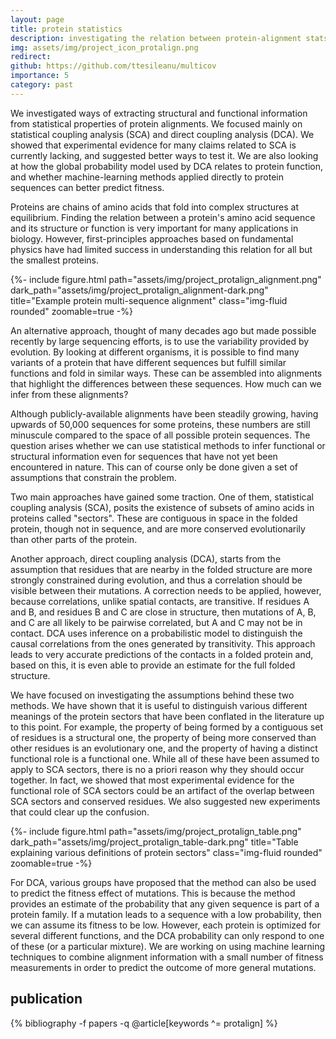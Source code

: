 ```yaml
---
layout: page
title: protein statistics
description: investigating the relation between protein-alignment stats and protein structure or function
img: assets/img/project_icon_protalign.png
redirect: 
github: https://github.com/ttesileanu/multicov
importance: 5
category: past
---
```


We investigated ways of extracting structural and functional information from
statistical properties of protein alignments. We focused mainly on statistical coupling
analysis (SCA) and direct coupling analysis (DCA). We showed that experimental evidence
for many claims related to SCA is currently lacking, and suggested better ways to test
it. We are also looking at how the global probability model used by DCA relates to
protein function, and whether machine-learning methods applied directly to protein
sequences can better predict fitness.

Proteins are chains of amino acids that fold into complex structures at equilibrium.
Finding the relation between a protein's amino acid sequence and its structure or
function is very important for many applications in biology. However, first-principles
approaches based on fundamental physics have had limited success in understanding this
relation for all but the smallest proteins.

<div class="row justify-content-sm-center">
    <div class="col-sm-12 mt-3 mt-md-0">
        {%- include figure.html path="assets/img/project_protalign_alignment.png" dark_path="assets/img/project_protalign_alignment-dark.png" title="Example protein multi-sequence alignment" class="img-fluid rounded" zoomable=true -%}
    </div>
</div>

An alternative approach, thought of many decades ago but made possible recently by large
sequencing efforts, is to use the variability provided by evolution. By looking at
different organisms, it is possible to find many variants of a protein that have
different sequences but fulfill similar functions and fold in similar ways. These can be
assembled into alignments that highlight the differences between these sequences. How
much can we infer from these alignments?

Although publicly-available alignments have been steadily growing, having upwards of
50,000 sequences for some proteins, these numbers are still minuscule compared to the
space of all possible protein sequences. The question arises whether we can use
statistical methods to infer functional or structural information even for sequences
that have not yet been encountered in nature. This can of course only be done given a
set of assumptions that constrain the problem.

Two main approaches have gained some traction. One of them, statistical coupling
analysis (SCA), posits the existence of subsets of amino acids in proteins called
"sectors". These are contiguous in space in the folded protein, though not in sequence,
and are more conserved evolutionarily than other parts of the protein.

Another approach, direct coupling analysis (DCA), starts from the assumption that
residues that are nearby in the folded structure are more strongly constrained during
evolution, and thus a correlation should be visible between their mutations. A
correction needs to be applied, however, because correlations, unlike spatial contacts,
are transitive. If residues A and B, and residues B and C are close in structure, then
mutations of A, B, and C are all likely to be pairwise correlated, but A and C may not
be in contact. DCA uses inference on a probabilistic model to distinguish the causal
correlations from the ones generated by transitivity. This approach leads to very
accurate predictions of the contacts in a folded protein and, based on this, it is even
able to provide an estimate for the full folded structure.

We have focused on investigating the assumptions behind these two methods. We have shown
that it is useful to distinguish various different meanings of the protein sectors that
have been conflated in the literature up to this point. For example, the property of
being formed by a contiguous set of residues is a structural one, the property of being
more conserved than other residues is an evolutionary one, and the property of having a
distinct functional role is a functional one. While all of these have been assumed to
apply to SCA sectors, there is no a priori reason why they should occur together. In
fact, we showed that most experimental evidence for the functional role of SCA sectors
could be an artifact of the overlap between SCA sectors and conserved residues. We also
suggested new experiments that could clear up the confusion.

<div class="row justify-content-sm-center">
    <div class="col-sm-12 mt-3 mt-md-0">
        {%- include figure.html path="assets/img/project_protalign_table.png" dark_path="assets/img/project_protalign_table-dark.png" title="Table explaining various definitions of protein sectors" class="img-fluid rounded" zoomable=true -%}
    </div>
</div>

For DCA, various groups have proposed that the method can also be used to predict the
fitness effect of mutations. This is because the method provides an estimate of the
probability that any given sequence is part of a protein family. If a mutation leads to
a sequence with a low probability, then we can assume its fitness to be low. However,
each protein is optimized for several different functions, and the DCA probability can
only respond to one of these (or a particular mixture). We are working on using machine
learning techniques to combine alignment information with a small number of fitness
measurements in order to predict the outcome of more general mutations.

<div class="publications">
    <h2>publication</h2>
    {% bibliography -f papers -q @article[keywords ^= protalign] %}
</div>
